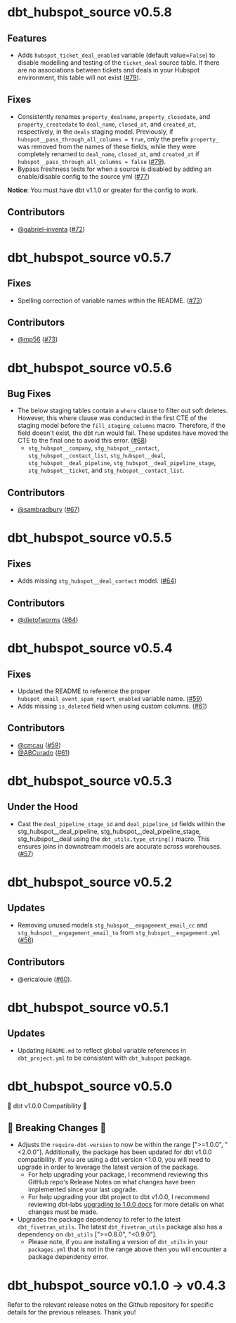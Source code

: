 # dbt_hubspot_source v0.5.8
## Features
- Adds `hubspot_ticket_deal_enabled` variable (default value=`False`) to disable modelling and testing of the `ticket_deal` source table. If there are no associations between tickets and deals in your Hubspot environment, this table will not exist ([#79](https://github.com/fivetran/dbt_hubspot_source/pull/79)).

## Fixes
- Consistently renames `property_dealname`, `property_closedate`, and `property_createdate` to `deal_name`, `closed_at`, and `created_at`, respectively, in the `deals` staging model. Previously, if `hubspot__pass_through_all_columns = true`, only the prefix `property_` was removed from the names of these fields, while they were completely renamed to `deal_name`, `closed_at`, and `created_at` if `hubspot__pass_through_all_columns = false` ([#79](https://github.com/fivetran/dbt_hubspot_source/pull/79)).
- Bypass freshness tests for when a source is disabled by adding an enable/disable config to the source yml ([#77](https://github.com/fivetran/dbt_hubspot_source/pull/77))

**Notice**: You must have dbt v1.1.0 or greater for the config to work. 
## Contributors
- [@gabriel-inventa](https://github.com/gabriel-inventa) ([#72](https://github.com/fivetran/dbt_hubspot_source/issues/72))

# dbt_hubspot_source v0.5.7
## Fixes
- Spelling correction of variable names within the README. ([#73](https://github.com/fivetran/dbt_hubspot_source/pull/73))

## Contributors
- [@mp56](https://github.com/moreaupascal56) ([#73](https://github.com/fivetran/dbt_hubspot_source/pull/73))

# dbt_hubspot_source v0.5.6
## Bug Fixes
- The below staging tables contain a `where` clause to filter out soft deletes. However, this where clause was conducted in the first CTE of the staging model before the `fill_staging_columns` macro. Therefore, if the field doesn't exist, the dbt run would fail. These updates have moved the CTE to the final one to avoid this error. ([#68](https://github.com/fivetran/dbt_hubspot_source/pull/68))
  - `stg_hubspot__company`, `stg_hubspot__contact`, `stg_hubspot__contact_list`, `stg_hubspot__deal`, `stg_hubspot__deal_pipeline`, `stg_hubspot__deal_pipeline_stage`, `stg_hubspot__ticket`, and `stg_hubspot__contact_list`.

## Contributors
- [@sambradbury](https://github.com/sambradbury) ([#67](https://github.com/fivetran/dbt_hubspot_source/pull/67))
# dbt_hubspot_source v0.5.5
## Fixes
- Adds missing `stg_hubspot__deal_contact` model. ([#64](https://github.com/fivetran/dbt_hubspot_source/pull/64))

## Contributors
- [@dietofworms](https://github.com/dietofworms) ([#64](https://github.com/fivetran/dbt_hubspot_source/pull/64))

# dbt_hubspot_source v0.5.4
## Fixes
- Updated the README to reference the proper `hubspot_email_event_spam_report_enabled` variable name. ([#59](https://github.com/fivetran/dbt_hubspot_source/pull/59))
- Adds missing `is_deleted` field when using custom columns. ([#61](https://github.com/fivetran/dbt_hubspot_source/pull/61))

## Contributors
- [@cmcau](https://github.com/cmcau) ([#59](https://github.com/fivetran/dbt_hubspot_source/pull/59))
- [@ABCurado](https://github.com/ABCurado) ([#61](https://github.com/fivetran/dbt_hubspot_source/pull/61))
# dbt_hubspot_source v0.5.3

## Under the Hood
- Cast the `deal_pipeline_stage_id` and `deal_pipeline_id` fields within the stg_hubspot__deal_pipeline, stg_hubspot__deal_pipeline_stage, stg_hubspot__deal using the `dbt_utils.type_string()` macro. This ensures joins in downstream models are accurate across warehouses. ([#57](https://github.com/fivetran/dbt_hubspot_source/pull/57))

# dbt_hubspot_source v0.5.2

## Updates
- Removing unused models `stg_hubspot__engagement_email_cc` and `stg_hubspot__engagement_email_to` from `stg_hubspot__engagement.yml` ([#56](https://github.com/fivetran/dbt_hubspot_source/pull/56))

## Contributors
- @ericalouie ([#60](https://github.com/fivetran/dbt_hubspot/issues/60)).

# dbt_hubspot_source v0.5.1

## Updates
- Updating `README.md` to reflect global variable references in `dbt_project.yml` to be consistent with `dbt_hubspot` package.
# dbt_hubspot_source v0.5.0
🎉 dbt v1.0.0 Compatibility 🎉
## 🚨 Breaking Changes 🚨
- Adjusts the `require-dbt-version` to now be within the range [">=1.0.0", "<2.0.0"]. Additionally, the package has been updated for dbt v1.0.0 compatibility. If you are using a dbt version <1.0.0, you will need to upgrade in order to leverage the latest version of the package.
  - For help upgrading your package, I recommend reviewing this GitHub repo's Release Notes on what changes have been implemented since your last upgrade.
  - For help upgrading your dbt project to dbt v1.0.0, I recommend reviewing dbt-labs [upgrading to 1.0.0 docs](https://docs.getdbt.com/docs/guides/migration-guide/upgrading-to-1-0-0) for more details on what changes must be made.
- Upgrades the package dependency to refer to the latest `dbt_fivetran_utils`. The latest `dbt_fivetran_utils` package also has a dependency on `dbt_utils` [">=0.8.0", "<0.9.0"].
  - Please note, if you are installing a version of `dbt_utils` in your `packages.yml` that is not in the range above then you will encounter a package dependency error.

# dbt_hubspot_source v0.1.0 -> v0.4.3
Refer to the relevant release notes on the Github repository for specific details for the previous releases. Thank you!
